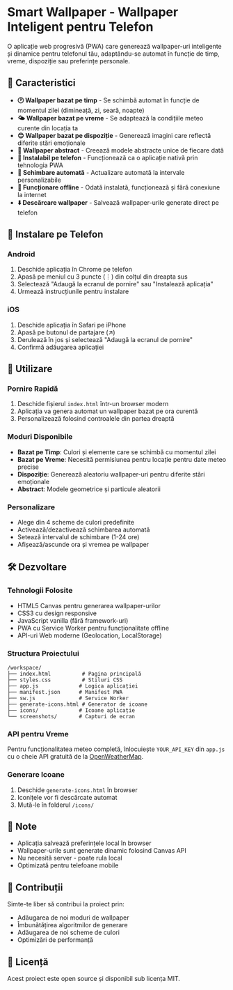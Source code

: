 # Smart Wallpaper - Wallpaper Inteligent pentru Telefon

O aplicație web progresivă (PWA) care generează wallpaper-uri inteligente și dinamice pentru telefonul tău, adaptându-se automat în funcție de timp, vreme, dispoziție sau preferințe personale.

## 🌟 Caracteristici

- **🕐 Wallpaper bazat pe timp** - Se schimbă automat în funcție de momentul zilei (dimineață, zi, seară, noapte)
- **🌤️ Wallpaper bazat pe vreme** - Se adaptează la condițiile meteo curente din locația ta
- **😊 Wallpaper bazat pe dispoziție** - Generează imagini care reflectă diferite stări emoționale
- **🎨 Wallpaper abstract** - Creează modele abstracte unice de fiecare dată
- **📱 Instalabil pe telefon** - Funcționează ca o aplicație nativă prin tehnologia PWA
- **🔄 Schimbare automată** - Actualizare automată la intervale personalizabile
- **💾 Funcționare offline** - Odată instalată, funcționează și fără conexiune la internet
- **⬇️ Descărcare wallpaper** - Salvează wallpaper-urile generate direct pe telefon

## 📲 Instalare pe Telefon

### Android
1. Deschide aplicația în Chrome pe telefon
2. Apasă pe meniul cu 3 puncte (⋮) din colțul din dreapta sus
3. Selectează "Adaugă la ecranul de pornire" sau "Instalează aplicația"
4. Urmează instrucțiunile pentru instalare

### iOS
1. Deschide aplicația în Safari pe iPhone
2. Apasă pe butonul de partajare (↗️) 
3. Derulează în jos și selectează "Adaugă la ecranul de pornire"
4. Confirmă adăugarea aplicației

## 🚀 Utilizare

### Pornire Rapidă
1. Deschide fișierul `index.html` într-un browser modern
2. Aplicația va genera automat un wallpaper bazat pe ora curentă
3. Personalizează folosind controalele din partea dreaptă

### Moduri Disponibile
- **Bazat pe Timp**: Culori și elemente care se schimbă cu momentul zilei
- **Bazat pe Vreme**: Necesită permisiunea pentru locație pentru date meteo precise
- **Dispoziție**: Generează aleatoriu wallpaper-uri pentru diferite stări emoționale
- **Abstract**: Modele geometrice și particule aleatorii

### Personalizare
- Alege din 4 scheme de culori predefinite
- Activează/dezactivează schimbarea automată
- Setează intervalul de schimbare (1-24 ore)
- Afișează/ascunde ora și vremea pe wallpaper

## 🛠️ Dezvoltare

### Tehnologii Folosite
- HTML5 Canvas pentru generarea wallpaper-urilor
- CSS3 cu design responsive
- JavaScript vanilla (fără framework-uri)
- PWA cu Service Worker pentru funcționalitate offline
- API-uri Web moderne (Geolocation, LocalStorage)

### Structura Proiectului
```
/workspace/
├── index.html          # Pagina principală
├── styles.css          # Stiluri CSS
├── app.js             # Logica aplicației
├── manifest.json      # Manifest PWA
├── sw.js              # Service Worker
├── generate-icons.html # Generator de icoane
├── icons/             # Icoane aplicație
└── screenshots/       # Capturi de ecran
```

### API pentru Vreme
Pentru funcționalitatea meteo completă, înlocuiește `YOUR_API_KEY` din `app.js` cu o cheie API gratuită de la [OpenWeatherMap](https://openweathermap.org/api).

### Generare Icoane
1. Deschide `generate-icons.html` în browser
2. Iconițele vor fi descărcate automat
3. Mută-le în folderul `/icons/`

## 📝 Note

- Aplicația salvează preferințele local în browser
- Wallpaper-urile sunt generate dinamic folosind Canvas API
- Nu necesită server - poate rula local
- Optimizată pentru telefoane mobile

## 🤝 Contribuții

Simte-te liber să contribui la proiect prin:
- Adăugarea de noi moduri de wallpaper
- Îmbunătățirea algoritmilor de generare
- Adăugarea de noi scheme de culori
- Optimizări de performanță

## 📄 Licență

Acest proiect este open source și disponibil sub licența MIT.